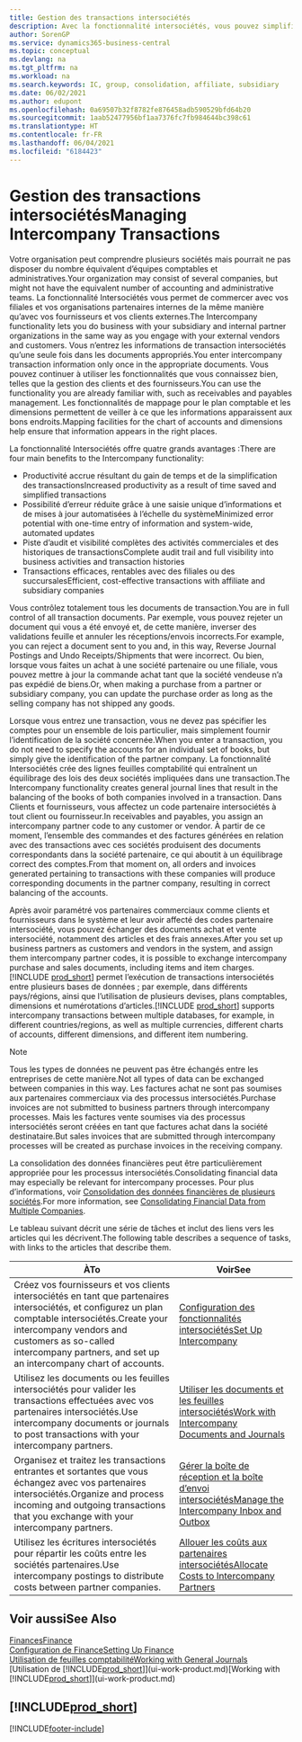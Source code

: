 ```yaml
---
title: Gestion des transactions intersociétés
description: Avec la fonctionnalité intersociétés, vous pouvez simplifier les processus et les transactions entre sociétés appartenant à la même organisation.
author: SorenGP
ms.service: dynamics365-business-central
ms.topic: conceptual
ms.devlang: na
ms.tgt_pltfrm: na
ms.workload: na
ms.search.keywords: IC, group, consolidation, affiliate, subsidiary
ms.date: 06/02/2021
ms.author: edupont
ms.openlocfilehash: 0a69507b32f8782fe876458adb590529bfd64b20
ms.sourcegitcommit: 1aab52477956bf1aa7376fc7fb984644bc398c61
ms.translationtype: HT
ms.contentlocale: fr-FR
ms.lasthandoff: 06/04/2021
ms.locfileid: "6184423"
---
```

# <a name="managing-intercompany-transactions"></a><span data-ttu-id="af4ff-103">Gestion des transactions intersociétés</span><span class="sxs-lookup"><span data-stu-id="af4ff-103">Managing Intercompany Transactions</span></span>

<span data-ttu-id="af4ff-104">Votre organisation peut comprendre plusieurs sociétés mais pourrait ne pas disposer du nombre équivalent d’équipes comptables et administratives.</span><span class="sxs-lookup"><span data-stu-id="af4ff-104">Your organization may consist of several companies, but might not have the equivalent number of accounting and administrative teams.</span></span> <span data-ttu-id="af4ff-105">La fonctionnalité Intersociétés vous permet de commercer avec vos filiales et vos organisations partenaires internes de la même manière qu’avec vos fournisseurs et vos clients externes.</span><span class="sxs-lookup"><span data-stu-id="af4ff-105">The Intercompany functionality lets you do business with your subsidiary and internal partner organizations in the same way as you engage with your external vendors and customers.</span></span> <span data-ttu-id="af4ff-106">Vous n’entrez les informations de transaction intersociétés qu’une seule fois dans les documents appropriés.</span><span class="sxs-lookup"><span data-stu-id="af4ff-106">You enter intercompany transaction information only once in the appropriate documents.</span></span> <span data-ttu-id="af4ff-107">Vous pouvez continuer à utiliser les fonctionnalités que vous connaissez bien, telles que la gestion des clients et des fournisseurs.</span><span class="sxs-lookup"><span data-stu-id="af4ff-107">You can use the functionality you are already familiar with, such as receivables and payables management.</span></span> <span data-ttu-id="af4ff-108">Les fonctionnalités de mappage pour le plan comptable et les dimensions permettent de veiller à ce que les informations apparaissent aux bons endroits.</span><span class="sxs-lookup"><span data-stu-id="af4ff-108">Mapping facilities for the chart of accounts and dimensions help ensure that information appears in the right places.</span></span>  

<span data-ttu-id="af4ff-109">La fonctionnalité Intersociétés offre quatre grands avantages :</span><span class="sxs-lookup"><span data-stu-id="af4ff-109">There are four main benefits to the Intercompany functionality:</span></span>  

- <span data-ttu-id="af4ff-110">Productivité accrue résultant du gain de temps et de la simplification des transactions</span><span class="sxs-lookup"><span data-stu-id="af4ff-110">Increased productivity as a result of time saved and simplified transactions</span></span>  
- <span data-ttu-id="af4ff-111">Possibilité d’erreur réduite grâce à une saisie unique d’informations et de mises à jour automatisées à l’échelle du système</span><span class="sxs-lookup"><span data-stu-id="af4ff-111">Minimized error potential with one-time entry of information and system-wide, automated updates</span></span>  
- <span data-ttu-id="af4ff-112">Piste d’audit et visibilité complètes des activités commerciales et des historiques de transactions</span><span class="sxs-lookup"><span data-stu-id="af4ff-112">Complete audit trail and full visibility into business activities and transaction histories</span></span>  
- <span data-ttu-id="af4ff-113">Transactions efficaces, rentables avec des filiales ou des succursales</span><span class="sxs-lookup"><span data-stu-id="af4ff-113">Efficient, cost-effective transactions with affiliate and subsidiary companies</span></span>  

<span data-ttu-id="af4ff-114">Vous contrôlez totalement tous les documents de transaction.</span><span class="sxs-lookup"><span data-stu-id="af4ff-114">You are in full control of all transaction documents.</span></span> <span data-ttu-id="af4ff-115">Par exemple, vous pouvez rejeter un document qui vous a été envoyé et, de cette manière, inverser des validations feuille et annuler les réceptions/envois incorrects.</span><span class="sxs-lookup"><span data-stu-id="af4ff-115">For example, you can reject a document sent to you and, in this way, Reverse Journal Postings and Undo Receipts/Shipments that were incorrect.</span></span> <span data-ttu-id="af4ff-116">Ou bien, lorsque vous faites un achat à une société partenaire ou une filiale, vous pouvez mettre à jour la commande achat tant que la société vendeuse n’a pas expédié de biens.</span><span class="sxs-lookup"><span data-stu-id="af4ff-116">Or, when making a purchase from a partner or subsidiary company, you can update the purchase order as long as the selling company has not shipped any goods.</span></span>  

<span data-ttu-id="af4ff-117">Lorsque vous entrez une transaction, vous ne devez pas spécifier les comptes pour un ensemble de lois particulier, mais simplement fournir l’identification de la société concernée.</span><span class="sxs-lookup"><span data-stu-id="af4ff-117">When you enter a transaction, you do not need to specify the accounts for an individual set of books, but simply give the identification of the partner company.</span></span> <span data-ttu-id="af4ff-118">La fonctionnalité Intersociétés crée des lignes feuilles comptabilité qui entraînent un équilibrage des lois des deux sociétés impliquées dans une transaction.</span><span class="sxs-lookup"><span data-stu-id="af4ff-118">The Intercompany functionality creates general journal lines that result in the balancing of the books of both companies involved in a transaction.</span></span> <span data-ttu-id="af4ff-119">Dans Clients et fournisseurs, vous affectez un code partenaire intersociétés à tout client ou fournisseur.</span><span class="sxs-lookup"><span data-stu-id="af4ff-119">In receivables and payables, you assign an intercompany partner code to any customer or vendor.</span></span> <span data-ttu-id="af4ff-120">À partir de ce moment, l’ensemble des commandes et des factures générées en relation avec des transactions avec ces sociétés produisent des documents correspondants dans la société partenaire, ce qui aboutit à un équilibrage correct des comptes.</span><span class="sxs-lookup"><span data-stu-id="af4ff-120">From that moment on, all orders and invoices generated pertaining to transactions with these companies will produce corresponding documents in the partner company, resulting in correct balancing of the accounts.</span></span>  

<span data-ttu-id="af4ff-121">Après avoir paramétré vos partenaires commerciaux comme clients et fournisseurs dans le système et leur avoir affecté des codes partenaire intersociété, vous pouvez échanger des documents achat et vente intersociété, notamment des articles et des frais annexes.</span><span class="sxs-lookup"><span data-stu-id="af4ff-121">After you set up business partners as customers and vendors in the system, and assign them intercompany partner codes, it is possible to exchange intercompany purchase and sales documents, including items and item charges.</span></span> <span data-ttu-id="af4ff-122">[!INCLUDE [prod_short](includes/prod_short.md)] permet l’exécution de transactions intersociétés entre plusieurs bases de données ; par exemple, dans différents pays/régions, ainsi que l’utilisation de plusieurs devises, plans comptables, dimensions et numérotations d’articles.</span><span class="sxs-lookup"><span data-stu-id="af4ff-122">[!INCLUDE [prod_short](includes/prod_short.md)] supports intercompany transactions between multiple databases, for example, in different countries/regions, as well as multiple currencies, different charts of accounts, different dimensions, and different item numbering.</span></span>  

> [!NOTE]
> <span data-ttu-id="af4ff-123">Tous les types de données ne peuvent pas être échangés entre les entreprises de cette manière.</span><span class="sxs-lookup"><span data-stu-id="af4ff-123">Not all types of data can be exchanged between companies in this way.</span></span> <span data-ttu-id="af4ff-124">Les factures achat ne sont pas soumises aux partenaires commerciaux via des processus intersociétés.</span><span class="sxs-lookup"><span data-stu-id="af4ff-124">Purchase invoices are not submitted to business partners through intercompany processes.</span></span> <span data-ttu-id="af4ff-125">Mais les factures vente soumises via des processus intersociétés seront créées en tant que factures achat dans la société destinataire.</span><span class="sxs-lookup"><span data-stu-id="af4ff-125">But sales invoices that are submitted through intercompany processes will be created as purchase invoices in the receiving company.</span></span>

<span data-ttu-id="af4ff-126">La consolidation des données financières peut être particulièrement appropriée pour les processus intersociétés.</span><span class="sxs-lookup"><span data-stu-id="af4ff-126">Consolidating financial data may especially be relevant for intercompany processes.</span></span> <span data-ttu-id="af4ff-127">Pour plus d’informations, voir [Consolidation des données financières de plusieurs sociétés](finance-consolidated-company-reporting.md).</span><span class="sxs-lookup"><span data-stu-id="af4ff-127">For more information, see [Consolidating Financial Data from Multiple Companies](finance-consolidated-company-reporting.md).</span></span>

<span data-ttu-id="af4ff-128">Le tableau suivant décrit une série de tâches et inclut des liens vers les articles qui les décrivent.</span><span class="sxs-lookup"><span data-stu-id="af4ff-128">The following table describes a sequence of tasks, with links to the articles that describe them.</span></span>

|<span data-ttu-id="af4ff-129">À</span><span class="sxs-lookup"><span data-stu-id="af4ff-129">To</span></span> |<span data-ttu-id="af4ff-130">Voir</span><span class="sxs-lookup"><span data-stu-id="af4ff-130">See</span></span>|
|---|---|
|<span data-ttu-id="af4ff-131">Créez vos fournisseurs et vos clients intersociétés en tant que partenaires intersociétés, et configurez un plan comptable intersociétés.</span><span class="sxs-lookup"><span data-stu-id="af4ff-131">Create your intercompany vendors and customers as so-called intercompany partners, and set up an intercompany chart of accounts.</span></span>|[<span data-ttu-id="af4ff-132">Configuration des fonctionnalités intersociétés</span><span class="sxs-lookup"><span data-stu-id="af4ff-132">Set Up Intercompany</span></span>](intercompany-how-setup.md)|
|<span data-ttu-id="af4ff-133">Utilisez les documents ou les feuilles intersociétés pour valider les transactions effectuées avec vos partenaires intersociétés.</span><span class="sxs-lookup"><span data-stu-id="af4ff-133">Use intercompany documents or journals to post transactions with your intercompany partners.</span></span>|[<span data-ttu-id="af4ff-134">Utiliser les documents et les feuilles intersociétés</span><span class="sxs-lookup"><span data-stu-id="af4ff-134">Work with Intercompany Documents and Journals</span></span>](intercompany-how-work-documents-journals.md)|
|<span data-ttu-id="af4ff-135">Organisez et traitez les transactions entrantes et sortantes que vous échangez avec vos partenaires intersociétés.</span><span class="sxs-lookup"><span data-stu-id="af4ff-135">Organize and process incoming and outgoing transactions that you exchange with your intercompany partners.</span></span>|[<span data-ttu-id="af4ff-136">Gérer la boîte de réception et la boîte d’envoi intersociétés</span><span class="sxs-lookup"><span data-stu-id="af4ff-136">Manage the Intercompany Inbox and Outbox</span></span>](intercompany-how-manage-intercompany-inbox.md)|
|<span data-ttu-id="af4ff-137">Utilisez les écritures intersociétés pour répartir les coûts entre les sociétés partenaires.</span><span class="sxs-lookup"><span data-stu-id="af4ff-137">Use intercompany postings to distribute costs between partner companies.</span></span>|[<span data-ttu-id="af4ff-138">Allouer les coûts aux partenaires intersociétés</span><span class="sxs-lookup"><span data-stu-id="af4ff-138">Allocate Costs to Intercompany Partners</span></span>](intercompany-allocate-costs.md)|

## <a name="see-also"></a><span data-ttu-id="af4ff-139">Voir aussi</span><span class="sxs-lookup"><span data-stu-id="af4ff-139">See Also</span></span>

[<span data-ttu-id="af4ff-140">Finances</span><span class="sxs-lookup"><span data-stu-id="af4ff-140">Finance</span></span>](finance.md)  
[<span data-ttu-id="af4ff-141">Configuration de Finance</span><span class="sxs-lookup"><span data-stu-id="af4ff-141">Setting Up Finance</span></span>](finance-setup-finance.md)  
[<span data-ttu-id="af4ff-142">Utilisation de feuilles comptabilité</span><span class="sxs-lookup"><span data-stu-id="af4ff-142">Working with General Journals</span></span>](ui-work-general-journals.md)  
<span data-ttu-id="af4ff-143">[Utilisation de [!INCLUDE[prod_short](includes/prod_short.md)]](ui-work-product.md)</span><span class="sxs-lookup"><span data-stu-id="af4ff-143">[Working with [!INCLUDE[prod_short](includes/prod_short.md)]](ui-work-product.md)</span></span>

## [!INCLUDE[prod_short](includes/free_trial_md.md)]  


[!INCLUDE[footer-include](includes/footer-banner.md)]